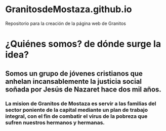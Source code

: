 # GranitosdeMostaza.github.io
Repositorio para la creación de la página web de Granitos

# ¿Quiénes somos? de dónde surge la idea?

## Somos un grupo de jóvenes cristianos que anhelan incansablemente la justicia social soñada por Jesús de Nazaret hace dos mil años.

<!-- badges: start -->
<!-- badges: end -->

### La mision de Granitos de Mostaza es servir a las familias del sector poniente de la capital mediante un plan de trabajo integral, con el fin de combatir el virus de la pobreza que sufren nuestros hermanos y hermanas.

